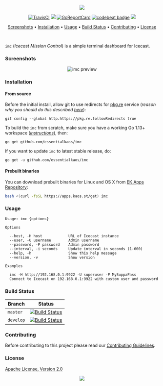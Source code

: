 <p align="center"><a href="#readme"><img src="https://gh.kaos.st/imc.svg"/></a></p>

<p align="center">
  <a href="https://travis-ci.com/essentialkaos/imc"><img src="https://travis-ci.com/essentialkaos/imc.svg?branch=master" alt="TravisCI" /></a>
  <a href="https://github.com/essentialkaos/imc/actions?query=workflow%3ACodeQL"><img src="https://github.com/essentialkaos/imc/workflows/CodeQL/badge.svg" /></a>
  <a href="https://goreportcard.com/report/github.com/essentialkaos/imc"><img src="https://goreportcard.com/badge/github.com/essentialkaos/imc" alt="GoReportCard" /></a>
  <a href="https://codebeat.co/projects/github-com-essentialkaos-imc-master"><img alt="codebeat badge" src="https://codebeat.co/badges/9e4d9881-0c5f-42e1-a775-a3f2de9550df" /></a>
  <a href="#license"><img src="https://gh.kaos.st/apache2.svg"></a>
</p>

<p align="center"><a href="#screenshots">Screenshots</a> • <a href="#installation">Installation</a> • <a href="#usage">Usage</a> • <a href="#build-status">Build Status</a> • <a href="#contributing">Contributing</a> • <a href="#license">License</a></p>

<br/>

`imc` (_Icecast Mission Control_) is a simple terminal dashboard for Icecast.

### Screenshots

<p align="center">
  <img src="https://gh.kaos.st/imc.png" alt="imc preview">
</p>

### Installation

#### From source

Before the initial install, allow git to use redirects for [pkg.re](https://github.com/essentialkaos/pkgre) service (_reason why you should do this described [here](https://github.com/essentialkaos/pkgre#git-support)_):

```
git config --global http.https://pkg.re.followRedirects true
```

To build the `imc` from scratch, make sure you have a working Go 1.13+ workspace (_[instructions](https://golang.org/doc/install)_), then:

```
go get github.com/essentialkaos/imc
```

If you want to update `imc` to latest stable release, do:

```
go get -u github.com/essentialkaos/imc
```

#### Prebuilt binaries

You can download prebuilt binaries for Linux and OS X from [EK Apps Repository](https://apps.kaos.st/imc/latest):

```bash
bash <(curl -fsSL https://apps.kaos.st/get) imc
```

### Usage

```
Usage: imc {options}

Options

  --host, -H host            URL of Icecast instance
  --user, -U username        Admin username
  --password, -P password    Admin password
  --interval, -i seconds     Update interval in seconds (1-600)
  --help, -h                 Show this help message
  --version, -v              Show version

Examples

  imc -H http://192.168.0.1:9922 -U superuser -P MySuppaPass
  Connect to Icecast on 192.168.0.1:9922 with custom user and password

```

### Build Status

| Branch | Status |
|--------|--------|
| `master` | [![Build Status](https://travis-ci.com/essentialkaos/imc.svg?branch=master)](https://travis-ci.com/essentialkaos/imc) |
| `develop` | [![Build Status](https://travis-ci.com/essentialkaos/imc.svg?branch=develop)](https://travis-ci.com/essentialkaos/imc) |

### Contributing

Before contributing to this project please read our [Contributing Guidelines](https://github.com/essentialkaos/contributing-guidelines#contributing-guidelines).

### License

[Apache License, Version 2.0](https://www.apache.org/licenses/LICENSE-2.0)

<p align="center"><a href="https://essentialkaos.com"><img src="https://gh.kaos.st/ekgh.svg"/></a></p>

